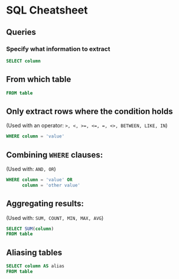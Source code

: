 # SQL Cheatsheet

## Queries

### Specify what information to extract

```sql
SELECT column
```

## From which table

```sql
FROM table
```

## Only extract rows where the condition holds

(Used with an operator: `>, <, >=, <=, =, <>, BETWEEN, LIKE, IN`)
```sql
WHERE column = 'value'
```

## Combining `WHERE` clauses:

(Used with: `AND, OR`)
```sql
WHERE column = 'value' OR
      column = 'other value'
```

## Aggregating results:

(Used with: `SUM, COUNT, MIN, MAX, AVG`)
```sql
SELECT SUM(column)
FROM table
```

## Aliasing tables

```sql
SELECT column AS alias
FROM table
```
